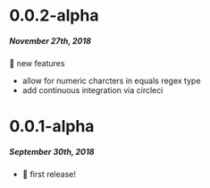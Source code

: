 # 0.0.2-alpha

##### November 27th, 2018

:tada: new features

- allow for numeric charcters in equals regex type
- add continuous integration via circleci


# 0.0.1-alpha

##### September 30th, 2018

- :tada: first release!

